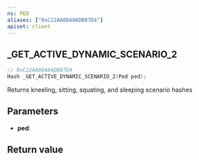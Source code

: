 ```yaml
---
ns: PED
aliases: ["0xC22AA08A8ADB87D4"]
apiset: client
---
```

## _GET_ACTIVE_DYNAMIC_SCENARIO_2

```c
// 0xC22AA08A8ADB87D4
Hash _GET_ACTIVE_DYNAMIC_SCENARIO_2(Ped ped);
```

Returns kneeling, sitting, squating, and sleeping scenario hashes

## Parameters
* **ped**:

## Return value

